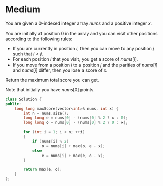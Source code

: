 # Medium

You are given a 0-indexed integer array $nums$ and a positive integer $x$.

You are initially at position $0$ in the array and you can visit other positions according to the following rules:

- If you are currently in position $i$, then you can move to any position $j$ such that $i < j$.
- For each position $i$ that you visit, you get a score of $nums[i]$.
- If you move from a position $i$ to a position $j$ and the parities of $nums[i]$ and $nums[j]$ differ, then you lose a score of $x$.

Return the maximum total score you can get.

Note that initially you have $nums[0]$ points.

```cpp
class Solution {
public:
    long long maxScore(vector<int>& nums, int x) {
        int n = nums.size();
        long long e = nums[0] - (nums[0] % 2 ? x : 0);
        long long o = nums[0] - (nums[0] % 2 ? 0 : x);

        for (int i = 1; i < n; ++i)
        {
            if (nums[i] % 2)
                o = nums[i] + max(o, e - x);
            else
                e = nums[i] + max(e, o - x);
        }

        return max(e, o);
    }
};
```
